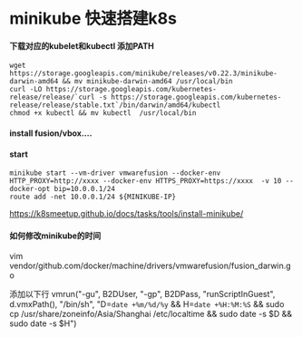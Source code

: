 # minikube 快速搭建k8s

#### 下载对应的kubelet和kubectl 添加PATH
```
wget https://storage.googleapis.com/minikube/releases/v0.22.3/minikube-darwin-amd64 && mv minikube-darwin-amd64 /usr/local/bin
curl -LO https://storage.googleapis.com/kubernetes-release/release/`curl -s https://storage.googleapis.com/kubernetes-release/release/stable.txt`/bin/darwin/amd64/kubectl
chmod +x kubectl && mv kubectl  /usr/local/bin
```

#### install fusion/vbox....

#### start

```
minikube start --vm-driver vmwarefusion --docker-env HTTP_PROXY=http://xxxx --docker-env HTTPS_PROXY=https://xxxx  -v 10 --docker-opt bip=10.0.0.1/24 
route add -net 10.0.0.1/24 ${MINIKUBE-IP}
```

https://k8smeetup.github.io/docs/tasks/tools/install-minikube/


#### 如何修改minikube的时间
vim vendor/github.com/docker/machine/drivers/vmwarefusion/fusion_darwin.go

添加以下行
vmrun("-gu", B2DUser, "-gp", B2DPass, "runScriptInGuest", d.vmxPath(), "/bin/sh", "D=`date +%m/%d/%y` && H=`date +%H:%M:%S` && sudo cp /usr/share/zoneinfo/Asia/Shanghai /etc/localtime && sudo date -s $D && sudo date -s $H")